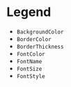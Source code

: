 # Legend 

* `BackgroundColor`
* `BorderColor`
* `BorderThickness`
* `FontColor`
* `FontName`
* `FontSize`
* `FontStyle`
